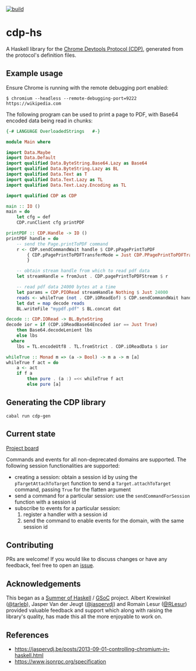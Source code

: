 [![build](https://github.com/arsalan0c/cdp-hs/actions/workflows/build.yaml/badge.svg)](https://github.com/arsalan0c/cdp-hs/actions/workflows/build.yaml)
# cdp-hs

A Haskell library for the [Chrome Devtools Protocol (CDP)](https://chromedevtools.github.io/devtools-protocol/), generated from the protocol's definition files.

## Example usage

Ensure Chrome is running with the remote debugging port enabled:

```
$ chromium --headless --remote-debugging-port=9222 https://wikipedia.com
```

The following program can be used to print a page to PDF, with Base64 encoded data being read in chunks:

```hs
{-# LANGUAGE OverloadedStrings   #-}

module Main where

import Data.Maybe
import Data.Default
import qualified Data.ByteString.Base64.Lazy as Base64
import qualified Data.ByteString.Lazy as BL
import qualified Data.Text as T
import qualified Data.Text.Lazy as TL
import qualified Data.Text.Lazy.Encoding as TL

import qualified CDP as CDP

main :: IO ()
main = do
    let cfg = def
    CDP.runClient cfg printPDF

printPDF :: CDP.Handle -> IO ()
printPDF handle = do
    -- send the Page.printToPDF command
    r <- CDP.sendCommandWait handle $ CDP.pPagePrintToPDF
        { CDP.pPagePrintToPDFTransferMode = Just CDP.PPagePrintToPDFTransferModeReturnAsStream
        }

    -- obtain stream handle from which to read pdf data
    let streamHandle = fromJust . CDP.pagePrintToPDFStream $ r

    -- read pdf data 24000 bytes at a time
    let params = CDP.PIORead streamHandle Nothing $ Just 24000
    reads <- whileTrue (not . CDP.iOReadEof) $ CDP.sendCommandWait handle params
    let dat = map decode reads
    BL.writeFile "mypdf.pdf" $ BL.concat dat

decode :: CDP.IORead -> BL.ByteString
decode ior = if (CDP.iOReadBase64Encoded ior == Just True)
    then Base64.decodeLenient lbs
    else lbs
  where
    lbs = TL.encodeUtf8 . TL.fromStrict . CDP.iOReadData $ ior

whileTrue :: Monad m => (a -> Bool) -> m a -> m [a]
whileTrue f act = do
    a <- act
    if f a
        then pure . (a :) =<< whileTrue f act
        else pure [a]
```

## Generating the CDP library

```
cabal run cdp-gen
```

## Current state

[Project board](https://github.com/users/arsalan0c/projects/1)

Commands and events for all non-deprecated domains are supported.
The following session functionalities are supported:
- creating a session: obtain a session id by using the `pTargetAttachToTarget` function to send a `Target.attachToTarget` command, passing `True` for the flatten argument
- send a command for a particular session: use the `sendCommandForSession` function with a session id
- subscribe to events for a particular session: 
  1. register a handler with a session id 
  2. send the command to enable events for the domain, with the same session id

## Contributing

PRs are welcome! If you would like to discuss changes or have any feedback, feel free to open an [issue](https://github.com/arsalan0c/cdp-hs/issues).


## Acknowledgements

This began as a [Summer of Haskell](https://summer.haskell.org) / [GSoC](https://summerofcode.withgoogle.com) project. Albert Krewinkel ([@tarleb](https://github.com/tarleb)), Jasper Van der Jeugt ([@jaspervdj](https://github.com/jaspervdj)) and Romain Lesur ([@RLesur](https://github.com/rlesur)) provided valuable feedback and support which along with raising the library's quality, has made this all the more enjoyable to work on.

## References

- https://jaspervdj.be/posts/2013-09-01-controlling-chromium-in-haskell.html
- https://www.jsonrpc.org/specification
